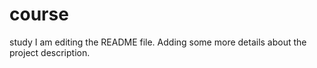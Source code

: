 # course
study
I am editing the README file. Adding some more details about the project description.
